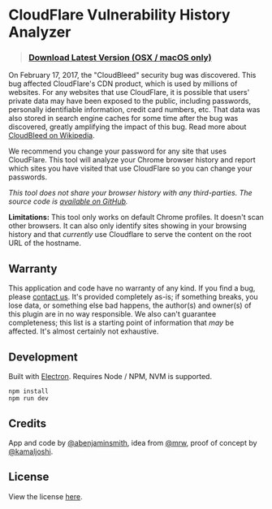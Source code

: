 # CloudFlare Vulnerability History Analyzer

> ### [Download Latest Version (OSX / macOS only)](https://github.com/vector/cloudbleed-history-analyzer/releases/latest)

On February 17, 2017, the "CloudBleed" security bug was discovered. This bug affected CloudFlare's CDN product, which is used by millions of websites. For any websites that use CloudFlare, it is possible that users' private data may have been exposed to the public, including passwords, personally identifiable information, credit card numbers, etc. That data was also stored in search engine caches for some time after the bug was discovered, greatly amplifying the impact of this bug. Read more about [CloudBleed on Wikipedia](https://en.wikipedia.org/wiki/Cloudbleed).

We recommend you change your password for any site that uses CloudFlare. This tool will analyze your Chrome browser history and report which sites you have visited that use CloudFlare so you can change your passwords.

_This tool does not share your browser history with any third-parties. The source code is [available on GitHub](https://github.com/vector/cloudbleed-history-analyzer)._

**Limitations:** This tool only works on default Chrome profiles. It doesn't scan other browsers. It can also only identify sites showing in your browsing history and that _currently_ use Cloudflare to serve the content on the root URL of the hostname.

## Warranty 

This application and code have no warranty of any kind. If you find a bug, please [contact us](mailto:ben@vectormediagroup.com). It's provided completely as-is; if something breaks, you lose data, or something else bad happens, the author(s) and owner(s) of this plugin are in no way responsible. We also can't guarantee completeness; this list is a starting point of information that _may_ be affected. It's almost certainly not exhaustive.

## Development

Built with [Electron](https://electron.atom.io/). Requires Node / NPM, NVM is supported.

```
npm install
npm run dev
```

## Credits

App and code by [@abenjaminsmith](https://twitter.com/abenjaminsmith), idea from [@mrw](https://twitter.com/mrw), proof of concept by [@kamaljoshi](https://gist.github.com/kamaljoshi/2cce5f6d35cd28de8f6dbb27d586f064).
## License

View the license [here](LICENSE.md).
